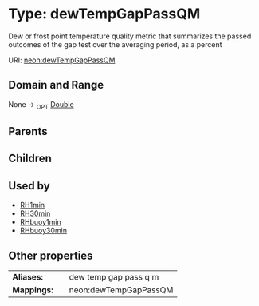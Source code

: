 
# Type: dewTempGapPassQM


Dew or frost point temperature quality metric that summarizes the passed outcomes of the gap test over the averaging period, as a percent

URI: [neon:dewTempGapPassQM](https://data.neonscience.org/dewTempGapPassQM)


## Domain and Range

None ->  <sub>OPT</sub> [Double](types/Double.md)

## Parents


## Children


## Used by

 * [RH1min](RH1min.md)
 * [RH30min](RH30min.md)
 * [RHbuoy1min](RHbuoy1min.md)
 * [RHbuoy30min](RHbuoy30min.md)

## Other properties

|  |  |  |
| --- | --- | --- |
| **Aliases:** | | dew temp gap pass q m |
| **Mappings:** | | neon:dewTempGapPassQM |

